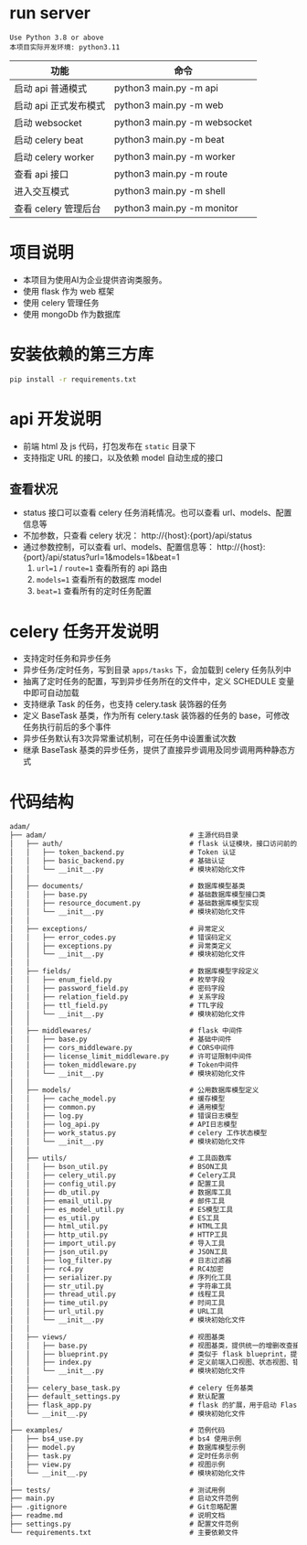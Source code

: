 
# run server
    Use Python 3.8 or above
    本项目实际开发环境: python3.11

| 功能               | 命令                             |
|------------------|--------------------------------|
| 启动 api 普通模式      | python3 main.py -m api     |
| 启动 api 正式发布模式    | python3 main.py -m web     |
| 启动 websocket    | python3 main.py -m websocket  |
| 启动 celery beat   | python3 main.py -m beat    |
| 启动 celery worker | python3 main.py -m worker  |
| 查看 api 接口        | python3 main.py -m route   |
| 进入交互模式           | python3 main.py -m shell   |
| 查看 celery 管理后台   | python3 main.py -m monitor |


# 项目说明
- 本项目为使用AI为企业提供咨询类服务。
- 使用 flask 作为 web 框架
- 使用 celery 管理任务
- 使用 mongoDb 作为数据库

# 安装依赖的第三方库
```sh
pip install -r requirements.txt
```


# api 开发说明
- 前端 html 及 js 代码，打包发布在 `static` 目录下
- 支持指定 URL 的接口，以及依赖 model 自动生成的接口

## 查看状况
- status 接口可以查看 celery 任务消耗情况。也可以查看 url、models、配置信息等
- 不加参数，只查看 celery 状况： http://{host}:{port}/api/status
- 通过参数控制，可以查看 url、models、配置信息等： http://{host}:{port}/api/status?url=1&models=1&beat=1
  1. `url=1` / `route=1`  查看所有的 api 路由
  2. `models=1` 查看所有的数据库 model
  3. `beat=1` 查看所有的定时任务配置


# celery 任务开发说明
- 支持定时任务和异步任务
- 异步任务/定时任务，写到目录 `apps/tasks` 下，会加载到 celery 任务队列中
- 抽离了定时任务的配置，写到异步任务所在的文件中，定义 SCHEDULE 变量中即可自动加载
- 支持继承 Task 的任务，也支持 celery.task 装饰器的任务
- 定义 BaseTask 基类，作为所有 celery.task 装饰器的任务的 base，可修改任务执行前后的多个事件
- 异步任务默认有3次异常重试机制，可在任务中设置重试次数
- 继承 BaseTask 基类的异步任务，提供了直接异步调用及同步调用两种静态方式


# 代码结构
```markdown
adam/  
├── adam/                                   # 主源代码目录  
│   ├── auth/                               # flask 认证模块，接口访问前的处理  
│   │   ├── token_backend.py                # Token 认证  
│   │   ├── basic_backend.py                # 基础认证  
│   │   └── __init__.py                     # 模块初始化文件  
│   │   
│   ├── documents/                          # 数据库模型基类  
│   │   ├── base.py                         # 基础数据库模型接口类   
│   │   ├── resource_document.py            # 基础数据库模型实现  
│   │   └── __init__.py                     # 模块初始化文件  
│   │  
│   ├── exceptions/                         # 异常定义  
│   │   ├── error_codes.py                  # 错误码定义  
│   │   ├── exceptions.py                   # 异常类定义  
│   │   └── __init__.py                     # 模块初始化文件  
│   │  
│   ├── fields/                             # 数据库模型字段定义  
│   │   ├── enum_field.py                   # 枚举字段  
│   │   ├── password_field.py               # 密码字段  
│   │   ├── relation_field.py               # 关系字段  
│   │   ├── ttl_field.py                    # TTL字段  
│   │   └── __init__.py                     # 模块初始化文件  
│   │  
│   ├── middlewares/                        # flask 中间件  
│   │   ├── base.py                         # 基础中间件  
│   │   ├── cors_middleware.py              # CORS中间件  
│   │   ├── license_limit_middleware.py     # 许可证限制中间件  
│   │   ├── token_middleware.py             # Token中间件  
│   │   └── __init__.py                     # 模块初始化文件  
│   │   
│   ├── models/                             # 公用数据库模型定义  
│   │   ├── cache_model.py                  # 缓存模型  
│   │   ├── common.py                       # 通用模型  
│   │   ├── log.py                          # 错误日志模型  
│   │   ├── log_api.py                      # API日志模型  
│   │   ├── work_status.py                  # celery 工作状态模型  
│   │   └── __init__.py                     # 模块初始化文件  
│   │  
│   ├── utils/                              # 工具函数库  
│   │   ├── bson_util.py                    # BSON工具  
│   │   ├── celery_util.py                  # Celery工具  
│   │   ├── config_util.py                  # 配置工具  
│   │   ├── db_util.py                      # 数据库工具  
│   │   ├── email_util.py                   # 邮件工具  
│   │   ├── es_model_util.py                # ES模型工具  
│   │   ├── es_util.py                      # ES工具  
│   │   ├── html_util.py                    # HTML工具  
│   │   ├── http_util.py                    # HTTP工具  
│   │   ├── import_util.py                  # 导入工具  
│   │   ├── json_util.py                    # JSON工具  
│   │   ├── log_filter.py                   # 日志过滤器  
│   │   ├── rc4.py                          # RC4加密  
│   │   ├── serializer.py                   # 序列化工具  
│   │   ├── str_util.py                     # 字符串工具  
│   │   ├── thread_util.py                  # 线程工具  
│   │   ├── time_util.py                    # 时间工具  
│   │   ├── url_util.py                     # URL工具  
│   │   └── __init__.py                     # 模块初始化文件  
│   │  
│   ├── views/                              # 视图基类  
│   │   ├── base.py                         # 视图基类，提供统一的增删改查接口及返回格式    
│   │   ├── blueprint.py                    # 类似于 flask blueprint，提供模块化的视图。但这个配合 base 视图使用    
│   │   ├── index.py                        # 定义前端入口视图、状态视图、错误视图    
│   │   └── __init__.py                     # 模块初始化文件  
│   │  
│   ├── celery_base_task.py                 # celery 任务基类  
│   ├── default_settings.py                 # 默认配置  
│   ├── flask_app.py                        # flask 的扩展，用于启动 Flask 应用  
│   └── __init__.py                         # 模块初始化文件  
│  
├── examples/                               # 范例代码  
│   ├── bs4_use.py                          # bs4 使用示例  
│   ├── model.py                            # 数据库模型示例  
│   ├── task.py                             # 定时任务示例  
│   ├── view.py                             # 视图示例  
│   └── __init__.py                         # 模块初始化文件  
│  
├── tests/                                  # 测试用例  
├── main.py                                 # 启动文件范例  
├── .gitignore                              # Git忽略配置  
├── readme.md                               # 说明文档  
├── settings.py                             # 配置文件范例  
└── requirements.txt                        # 主要依赖文件  
```
